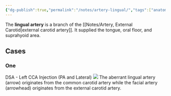 ```yaml
---
{"dg-publish":true,"permalink":"/notes/artery-lingual/","tags":["anatomy","artery","vessel"],"created":"2023-08-10T21:23:19.427-07:00","updated":"2023-09-01T16:39:26.582-07:00"}
---
```



The **lingual artery** is a branch of the [[Notes/Artery, External Carotid\|external carotid artery]]. It supplied the tongue, oral floor, and suprahyoid area.

## Cases

### One

DSA - Left CCA Injection (PA and Lateral)
![](https://i.imgur.com/NVteFwo.png)
The aberrant lingual artery (arrow) originates from the common carotid artery while the facial artery (arrowhead) originates from the external carotid artery.
